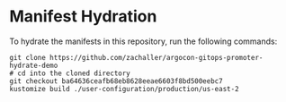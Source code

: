 # Manifest Hydration

To hydrate the manifests in this repository, run the following commands:

```shell
git clone https://github.com/zachaller/argocon-gitops-promoter-hydrate-demo
# cd into the cloned directory
git checkout ba64636ceafb68eb8628eeae6603f8bd500eebc7
kustomize build ./user-configuration/production/us-east-2
```
